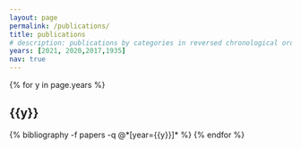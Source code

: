 ```yaml
---
layout: page
permalink: /publications/
title: publications
# description: publications by categories in reversed chronological order. generated by jekyll-scholar.
years: [2021, 2020,2017,1935]
nav: true
---
```


<div class="publications">

{% for y in page.years %}
  <h2 class="year">{{y}}</h2>
  {% bibliography -f papers -q @*[year={{y}}]* %}
{% endfor %}

</div>
